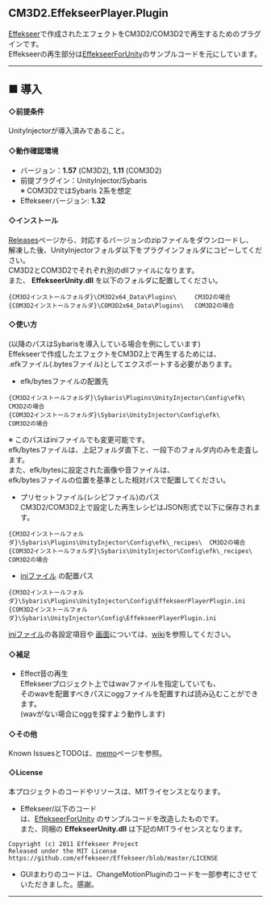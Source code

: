 CM3D2.EffekseerPlayer.Plugin
---

[Effekseer][]で作成されたエフェクトをCM3D2/COM3D2で再生するためのプラグインです。  
Effekseerの再生部分は[EffekseerForUnity][]のサンプルコードを元にしています。  

---
## ■ 導入
#### ◇前提条件  
UnityInjectorが導入済みであること。

#### ◇動作確認環境
  - バージョン：**1.57** (CM3D2), **1.11** (COM3D2)    
  - 前提プラグイン：UnityInjector/Sybaris  
  ※ COM3D2ではSybaris 2系を想定
  - Effekseerバージョン: **1.32**

#### ◇インストール  

[Releases][]ページから、対応するバージョンのzipファイルをダウンロードし、  
解凍した後、UnityInjectorフォルダ以下をプラグインフォルダにコピーしてください。  
CM3D2とCOM3D2でそれぞれ別のdllファイルになります。  
また、 **EffekseerUnity.dll** を以下のフォルダに配置してください。  
  
~~~
{CM3D2インストールフォルダ}\CM3D2x64_Data\Plugins\     CM3D2の場合
{COM3D2インストールフォルダ}\COM3D2x64_Data\Plugins\   COM3D2の場合
~~~

#### ◇使い方  
(以降のパスはSybarisを導入している場合を例にしています)  
Effekseerで作成したエフェクトをCM3D2上で再生するためには、  
.efkファイル(.bytesファイル)としてエクスポートする必要があります。  

* efk/bytesファイルの配置先
~~~
{CM3D2インストールフォルダ}\Sybaris\Plugins\UnityInjector\Config\efk\  CM3D2の場合
{COM3D2インストールフォルダ}\Sybaris\UnityInjector\Config\efk\         COM3D2の場合
~~~
  ※ このパスはiniファイルでも変更可能です。  
   efk/bytesファイルは、上記フォルダ直下と、一段下のフォルダ内のみを走査します。  
   また、efk/bytesに設定された画像や音ファイルは、  
   efk/bytesファイルの位置を基準とした相対パスで配置してください。  

* プリセットファイル(レシピファイル)のパス  
CM3D2/COM3D2上で設定した再生レシピはJSON形式で以下に保存されます。
~~~
{CM3D2インストールフォルダ}\Sybaris\Plugins\UnityInjector\Config\efk\_recipes\  CM3D2の場合
{COM3D2インストールフォルダ}\Sybaris\UnityInjector\Config\efk\_recipes\         COM3D2の場合
~~~

* [iniファイル][] の配置パス  
~~~
{CM3D2インストールフォルダ}\Sybaris\Plugins\UnityInjector\Config\EffekseerPlayerPlugin.ini
{COM3D2インストールフォルダ}\Sybaris\UnityInjector\Config\EffekseerPlayerPlugin.ini
~~~

[iniファイル][]の各設定項目や [画面][]については、[wiki][]を参照してください。


#### ◇補足
* Effect音の再生  
Effekseerプロジェクト上ではwavファイルを指定していても、  
そのwavを配置すべきパスにoggファイルを配置すれば読み込むことができます。  
(wavがない場合にoggを探すよう動作します)


#### ◇その他
Known IssuesとTODOは、[memo][]ページを参照。

#### ◇License
本プロジェクトのコードやリソースは、MITライセンスとなります。

* Effekseer/以下のコード  
は、[EffekseerForUnity][] のサンプルコードを改造したものです。  
また、同梱の **EffekseerUnity.dll** は下記のMITライセンスとなります。  
~~~
Copyright (c) 2011 Effekseer Project
Released under the MIT License
https://github.com/effekseer/Effekseer/blob/master/LICENSE
~~~

* GUIまわりのコードは、ChangeMotionPluginのコードを一部参考にさせていただきました。感謝。  

-----

[Releases]:https://github.com/trzr/CM3D2.EffekseerPlayer.Plugin/releases
[Effekseer]:https://github.com/effekseer/Effekseer
[EffekseerForUnity]:https://github.com/effekseer/EffekseerForUnity
[wiki]:https://github.com/trzr/CM3D2.EffekseerPlayer.Plugin/wiki
[memo]:https://github.com/trzr/CM3D2.EffekseerPlayer.Plugin/wiki/memo
[iniファイル]:https://github.com/trzr/CM3D2.EffekseerPlayer.Plugin/wiki/ini
[画面]:https://github.com/trzr/CM3D2.EffekseerPlayer.Plugin/wiki/画面説明
